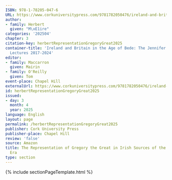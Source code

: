 ```yaml
---
ISBN: 978-1-78205-047-6
URL: https://www.corkuniversitypress.com/9781782050476/ireland-and-britain-in-the-age-of-bede/
author:
- family: Herbert
  given: "M\xE1ire"
categories: '202504'
chapter: 3
citation-key: herbertRepresentationGregoryGreat2025
container-title: 'Ireland and Britain in the Age of Bede: The Jennifer O''Reilly Memorial
  Lectures 2017-2024'
editor:
- family: Maccarron
  given: Mairin
- family: O'Reilly
  given: Tom
event-place: Chapel Hill
externalUrl: https://www.corkuniversitypress.com/9781782050476/ireland-and-britain-in-the-age-of-bede/
id: herbertRepresentationGregoryGreat2025
issued:
- day: 3
  month: 4
  year: 2025
language: English
layout: page
permalink: /herbertRepresentationGregoryGreat2025
publisher: Cork University Press
publisher-place: Chapel Hill
review: 'false'
source: Amazon
title: The Representation of Gregory the Great in Irish Sources of the Pre-Viking
  Era
type: section
---
```

{% include sectionPageTemplate.html %}